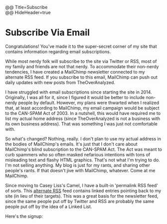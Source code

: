 @@ Title=Subscribe  
@@ HideHeader=true

# Subscribe Via Email

Congratulations! You've made it to the super-secret corner of my site that contains information regarding email subscriptions.

While most nerdy folk will subscribe to the site via Twitter or RSS, most of my family and friends are not that nerdy. To accommodate their non-nerdy tendencies, I have created a MailChimp newsletter connected to my alternate RSS feed. If you subscribe to this email, MailChimp can push out daily updates with new posts from TheOverAnalyzed.

I have struggled with email subscriptions since starting the site in 2014. Originally, I was all for it, since I figured it would be better to include non-nerdy people by default. However, my plans were thwarted when I realized that, at least according to MailChimp, my email campaign would be subject to the CAN-SPAM Act of 2003. In a nutshell, this would have required me to list my actual home address (since TheOverAnalyzed is not a business with its own business address). That was something I was just not comfortable with.

So what's changed? Nothing, really. I don't plan to use my actual address in the bodies of MailChimp's emails. It's just that I don't care about MailChimp's blind subscription to the CAN-SPAM Act. The Act was meant to curb spammers who so often masked nefarious intentions with tons of misleading text and flashy HTML graphics. That's not what I'm trying to do. I'm not selling anything. My blog is just for my rants, and sharing other people's rants. If that doesn't jive with MailChimp, whatever. Come at me MailChimp. 

Since moving to Casey Liss's Camel, I have a built-in 'permalink RSS feed' of sorts. This [alternate RSS](@@SiteRoot@@/rss-alternate) feed contains linked entries pointing back to my site (in lieu of their targets). This was a great basis for the newsletter feed, since the same people put off by Twitter and RSS are probably the same people put off by the idea of a Linked List.

Here's the signup:






